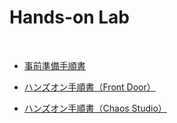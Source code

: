 # Hands-on Lab

<br />

- <a href="Before the HOL.md">事前準備手順書</a>

- <a href="HOL-step-by-step-Protect-and-Scale-Apps.md">ハンズオン手順書（Front Door）</a>

- <a href="HOL-step-by-step-Chaos-Studio.md">ハンズオン手順書（Chaos Studio）</a>
